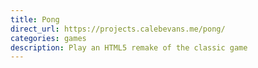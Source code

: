 ```yaml
---
title: Pong
direct_url: https://projects.calebevans.me/pong/
categories: games
description: Play an HTML5 remake of the classic game
---
```


